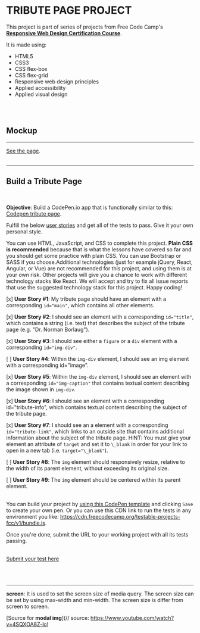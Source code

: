 # TRIBUTE PAGE PROJECT

This project is part of series of projects from Free Code Camp's [**Responsive Web Design Certification Course**](https://www.freecodecamp.org/learn/responsive-web-design/).
<br>

It is made using:

- HTML5
- CSS3
- CSS flex-box
- CSS flex-grid
- Responsive web design principles
- Applied accessibility
- Applied visual design

<br>
<br>

## Mockup

---

[See the page](https://emarekica.github.io/tribute-page/).
<br>
<br>

---

## Build a Tribute Page

<br>

**Objective**: Build a CodePen.io app that is functionally similar to this: [Codepen tribute page](https://codepen.io/freeCodeCamp/full/zNqgVx).
<br>

Fulfill the below [user stories](https://en.wikipedia.org/wiki/User_story) and get all of the tests to pass. Give it your own personal style.
<br>

You can use HTML, JavaScript, and CSS to complete this project. **Plain CSS is recommended** because that is what the lessons have covered so far and you should get some practice with plain CSS. You can use Bootstrap or SASS if you choose.Additional technologies (just for example jQuery, React, Angular, or Vue) are not recommended for this project, and using them is at your own risk. Other projects will give you a chance to work with different technology stacks like React. We will accept and try to fix all issue reports that use the suggested technology stack for this project. Happy coding!

[x] **User Story #1**: My tribute page should have an element with a corresponding `id="main"`, which contains all other elements.
<br>

[x] **User Story #2**: I should see an element with a corresponding `id="title"`, which contains a string (i.e. text) that describes the subject of the tribute page (e.g. "Dr. Norman Borlaug").

[x] **User Story #3**: I should see either a `figure` or a `div` element with a corresponding `id="img-div"`.
<br>

[ ] **User Story #4**: Within the `img-div` element, I should see an img element with a corresponding id="image".
<br>

[x] **User Story #5**: Within the `img-div` element, I should see an element with a corresponding `id="img-caption"` that contains textual content describing the image shown in `img-div`.
<br>

[x] **User Story #6**: I should see an element with a corresponding id="tribute-info", which contains textual content describing the subject of the tribute page.
<br>

[x] **User Story #7**: I should see an a element with a corresponding `id="tribute-link"`, which links to an outside site that contains additional information about the subject of the tribute page. HINT: You must give your element an attribute of `target` and set it to `\_blank` in order for your link to open in a new tab (i.e. `target="\_blank"`).
<br>

[ ] **User Story #8**: The `img` element should responsively resize, relative to the width of its parent element, without exceeding its original size.
<br>

[ ] **User Story #9**: The `img` element should be centered within its parent element.
<br>
<br>

You can build your project by [using this CodePen template](https://codepen.io/pen?template=MJjpwO) and clicking `Save` to create your own pen. Or you can use this CDN link to run the tests in any environment you like: https://cdn.freecodecamp.org/testable-projects-fcc/v1/bundle.js.
<br>

Once you're done, submit the URL to your working project with all its tests passing.
<br>
<br>

[Submit your test here](https://www.freecodecamp.org/learn/responsive-web-design/responsive-web-design-projects/build-a-tribute-page)

<br><br>

---

**screen**: It is used to set the screen size of media query. The screen size can be set by using max-width and min-width. The screen size is differ from screen to screen.
<br>

[Source for **modal img**](// source: https://www.youtube.com/watch?v=4SQXOA8Z-lo)

<br><br>
